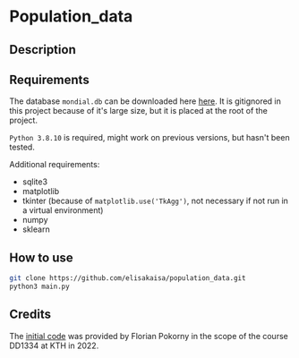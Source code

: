 # Population_data

## Description

## Requirements

The database `mondial.db` can be downloaded here [here](https://github.com/seralf/mondial_sqlite/blob/master/db/mondial.db). It is gitignored in this project because of it's large size, but it is placed at the root of the project.

`Python 3.8.10` is required, might work on previous versions, but hasn't been tested.

Additional requirements:

- sqlite3
- matplotlib
- tkinter (because of `matplotlib.use('TkAgg')`, not necessary if not run in a virtual environment)
- numpy
- sklearn

## How to use

```bash
git clone https://github.com/elisakaisa/population_data.git
python3 main.py
```

## Credits

The [initial code](https://github.com/elisakaisa/population_data/tree/066d561cc6a14485a4c364e644e6884727e760bf) was provided by Florian Pokorny in the scope of the course DD1334 at KTH in 2022.
